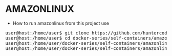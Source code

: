 # AMAZONLINUX

- How to run amazonlinux from this project use

<pre>
user@host:/home/user$ git clone https://github.com/huntercodexs/docker-series.git .
user@host:/home/user$ cd docker-series/self-containers/amazonlinux
user@host:/home/user/docker-series/self-containers/amazonlinux$ docker-compose up --build (in first time)
user@host:/home/user/docker-series/self-containers/amazonlinux$ docker-compose start (in the next times)
</pre>
